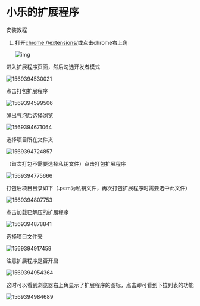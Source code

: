 # 小乐的扩展程序

安装教程

1. 打开[chrome://extensions/](chrome://extensions/)或点击chrome右上角

   ![img](E:\colaCrx\doc\img\352797-20170711101025931-1366345527.png)

进入扩展程序页面，然后勾选开发者模式

![1569394530021](E:\colaCrx\doc\img\1569394530021.png)

点击打包扩展程序

![1569394599506](E:\colaCrx\doc\img\1569394599506.png)

弹出气泡后选择浏览

![1569394671064](E:\colaCrx\doc\img\1569394671064.png)

选择项目所在文件夹

![1569394724857](E:\colaCrx\doc\img\1569394724857.png)

（首次打包不需要选择私钥文件）点击打包扩展程序

![1569394775666](E:\colaCrx\doc\img\1569394775666.png)

打包后项目目录如下（.pem为私钥文件，再次打包扩展程序时需要选中此文件）

![1569394807753](C:\Users\96328\AppData\Roaming\Typora\typora-user-images\1569394807753.png)

点击加载已解压的扩展程序

![1569394878841](E:\colaCrx\doc\img\1569394878841.png)

选择项目文件夹

![1569394917459](E:\colaCrx\doc\img\1569394917459.png)

注意扩展程序是否开启

![1569394954364](E:\colaCrx\doc\img\1569394954364.png)

这时可以看到浏览器右上角显示了扩展程序的图标，点击即可看到下拉列表的功能

![1569394984689](E:\colaCrx\doc\img\1569394984689.png)

